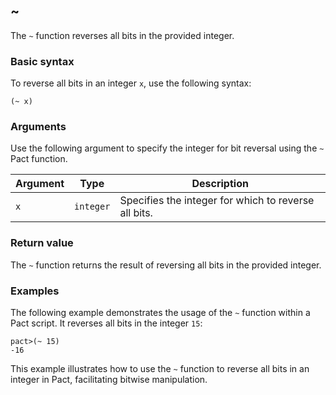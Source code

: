 ## ~

The `~` function reverses all bits in the provided integer.

### Basic syntax

To reverse all bits in an integer `x`, use the following syntax:

`(~ x)`

### Arguments

Use the following argument to specify the integer for bit reversal using the `~` Pact function.

| Argument | Type | Description |
| --- | --- | --- |
| `x` | `integer` | Specifies the integer for which to reverse all bits. |

### Return value

The `~` function returns the result of reversing all bits in the provided integer.

### Examples

The following example demonstrates the usage of the `~` function within a Pact script. It reverses all bits in the integer `15`:

```pact
pact>(~ 15)
-16
```

This example illustrates how to use the `~` function to reverse all bits in an integer in Pact, facilitating bitwise manipulation.
